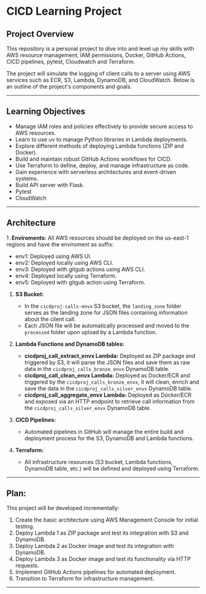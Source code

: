 # **CICD Learning Project**

## **Project Overview**

This repository is a personal project to dive into and level up my skills with AWS resource management, IAM permissions, Docker, GitHub Actions, CICD pipelines, pytest, Cloudwatch and Terraform.

The project will simulate the logging of client calls to a server using AWS services such as ECR, S3, Lambda, DynamoDB, and CloudWatch. Below is an outline of the project's components and goals.

---

## **Learning Objectives**
- Manage IAM roles and policies effectively to provide secure access to AWS resources.
- Learn to use uv to manage Python libraries in Lambda deployments.
- Explore different methods of deploying Lambda functions (ZIP and Docker).
- Build and maintain robust GitHub Actions workflows for CICD.
- Use Terraform to define, deploy, and manage infrastructure as code.
- Gain experience with serverless architectures and event-driven systems.
- Build API server with Flask.
- Pytest
- CloudWatch

---

## **Architecture**

1 .**Enviroments:** All AWS resources should be deployed on the us-east-1 regions and have the enviroment as suffix:
   - env1: Deployed using AWS UI.
   - env2: Deployed locally using AWS CLI.
   - env3: Deployed with gitgub actions using AWS CLI.
   - env4: Deployed locally using Terraform.
   - env5: Deployed with gitgub action using Terraform.
   
1. **S3 Bucket:**
   - In the `cicdproj-calls-envx` S3 bucket, the `landing_zone` folder serves as the landing zone for JSON files containing information about the client call.
   - Each JSON file will be automatically processed and moved to the `processed` folder upon upload by a Lambda function.

2. **Lambda Functions and DynamoDB tables:**
   - **cicdproj_call_extract_envx Lambda:** Deployed as ZIP package and triggered by S3, it will parse the JSON files and save them as raw data in the `cicdproj_calls_bronze_envx` DynamoDB table.
   - **cicdproj_call_clean_envx Lambda:** Deployed as Docker/ECR and triggered by the `cicdproj_calls_bronze_envx`, it will clean, enrich and save the data in the `cicdproj_calls_silver_envx` DynamoDB table.
   - **cicdproj_call_aggregate_envx Lambda:** Deployed as Docker/ECR and exposed via an HTTP endpoint to retrieve call information from the `cicdproj_calls_silver_envx` DynamoDB table.

3. **CICD Pipelines:**
   - Automated pipelines in GitHub will manage the entire build and deployment process for the S3, DynamoDB and Lambda functions.

5. **Terraform:**
   - All infrastructure resources (S3 bucket, Lambda functions, DynamoDB table, etc.) will be defined and deployed using Terraform.

---

## **Plan:**
This project will be developed incrementally:
1. Create the basic architecture using AWS Management Console for initial testing.
2. Deploy Lambda 1 as ZIP package and test its integration with S3 and DynamoDB.
2. Deploy Lambda 2 as Docker image and test its integration with DynamoDB.
3. Deploy Lambda 3 as Docker image and test its functionality via HTTP requests.
4. Implement GitHub Actions pipelines for automated deployment.
5. Transition to Terraform for infrastructure management.

---

